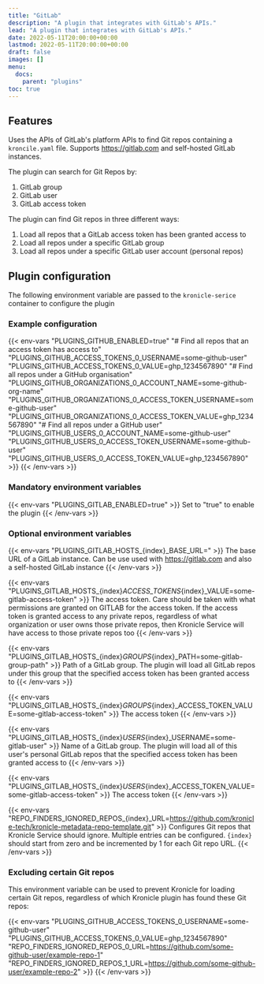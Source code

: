 ```yaml
---
title: "GitLab"
description: "A plugin that integrates with GitLab's APIs."
lead: "A plugin that integrates with GitLab's APIs."
date: 2022-05-11T20:00:00+00:00
lastmod: 2022-05-11T20:00:00+00:00
draft: false
images: []
menu:
  docs:
    parent: "plugins"
toc: true
---
```


## Features

Uses the APIs of GitLab's platform APIs to find Git repos containing a `kroncile.yaml` file.  Supports
https://gitlab.com and self-hosted GitLab instances.

The plugin can search for Git Repos by:

1. GitLab group
2. GitLab user
3. GitLab access token

The plugin can find Git repos in three different ways:

1. Load all repos that a GitLab access token has been granted access to
2. Load all repos under a specific GitLab group
2. Load all repos under a specific GitLab user account (personal repos)

## Plugin configuration

The following environment variable are passed to the `kronicle-serice` container to configure the plugin


### Example configuration

{{< env-vars
"PLUGINS_GITHUB_ENABLED=true"
"# Find all repos that an access token has access to"
"PLUGINS_GITHUB_ACCESS_TOKENS_0_USERNAME=some-github-user"
"PLUGINS_GITHUB_ACCESS_TOKENS_0_VALUE=ghp_1234567890"
"# Find all repos under a GitHub organisation"
"PLUGINS_GITHUB_ORGANIZATIONS_0_ACCOUNT_NAME=some-github-org-name"
"PLUGINS_GITHUB_ORGANIZATIONS_0_ACCESS_TOKEN_USERNAME=some-github-user"
"PLUGINS_GITHUB_ORGANIZATIONS_0_ACCESS_TOKEN_VALUE=ghp_1234567890"
"# Find all repos under a GitHub user"
"PLUGINS_GITHUB_USERS_0_ACCOUNT_NAME=some-github-user"
"PLUGINS_GITHUB_USERS_0_ACCESS_TOKEN_USERNAME=some-github-user"
"PLUGINS_GITHUB_USERS_0_ACCESS_TOKEN_VALUE=ghp_1234567890" >}}
{{< /env-vars >}}


### Mandatory environment variables

{{< env-vars "PLUGINS_GITLAB_ENABLED=true" >}}
Set to "true" to enable the plugin
{{< /env-vars >}}


### Optional environment variables

{{< env-vars "PLUGINS_GITLAB_HOSTS_{index}_BASE_URL=" >}}
The base URL of a GitLab instance.  Can be use used with https://gitlab.com and also a self-hosted GitLab instance
{{< /env-vars >}}

{{< env-vars "PLUGINS_GITLAB_HOSTS_{index}_ACCESS_TOKENS_{index}_VALUE=some-gitlab-access-token" >}}
The access token.  Care should be taken with what permissions are granted on GITLAB for the access token.  If the
access token is granted access to any private repos, regardless of what organization or user owns those private repos,
then Kronicle Service will have access to those private repos too
{{< /env-vars >}}

{{< env-vars "PLUGINS_GITLAB_HOSTS_{index}_GROUPS_{index}_PATH=some-gitlab-group-path" >}}
Path of a GitLab group.  The plugin will load all GitLab repos under this group that the specified access token has
been granted access to
{{< /env-vars >}}

{{< env-vars "PLUGINS_GITLAB_HOSTS_{index}_GROUPS_{index}_ACCESS_TOKEN_VALUE=some-gitlab-access-token" >}}
The access token
{{< /env-vars >}}

{{< env-vars "PLUGINS_GITLAB_HOSTS_{index}_USERS_{index}_USERNAME=some-gitlab-user" >}}
Name of a GitLab group.  The plugin will load all of this user's personal GitLab repos that the specified access token
has been granted access to
{{< /env-vars >}}

{{< env-vars "PLUGINS_GITLAB_HOSTS_{index}_USERS_{index}_ACCESS_TOKEN_VALUE=some-gitlab-access-token" >}}
The access token
{{< /env-vars >}}

{{< env-vars "REPO_FINDERS_IGNORED_REPOS_{index}_URL=https://github.com/kronicle-tech/kronicle-metadata-repo-template.git" >}}
Configures Git repos that Kronicle Service should ignore.  Multiple entries can be configured.  `{index}` should start from zero and be incremented by 1 for each Git repo URL.
{{< /env-vars >}}


### Excluding certain Git repos

This environment variable can be used to prevent Kronicle for loading certain Git repos, regardless of which Kronicle
plugin has found these Git repos:

{{< env-vars
"PLUGINS_GITHUB_ACCESS_TOKENS_0_USERNAME=some-github-user"
"PLUGINS_GITHUB_ACCESS_TOKENS_0_VALUE=ghp_1234567890"
"REPO_FINDERS_IGNORED_REPOS_0_URL=https://github.com/some-github-user/example-repo-1"
"REPO_FINDERS_IGNORED_REPOS_1_URL=https://github.com/some-github-user/example-repo-2" >}}
{{< /env-vars >}}
